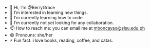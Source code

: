- 👋 Hi, I’m @BerryGrace
- 👀 I’m interested in learning new things.
- 🌱 I’m currently learning how to code.
- 💞️ I’m currently not yet looking for any collaboration.
- 📫 How to reach me: you can email me at mboncayao@slsu.edu.ph
- 😄 Pronouns: she/her
- ⚡ Fun fact: i love books, reading, coffee, and catas.

<!---
BerryGrace/BerryGrace is a ✨ special ✨ repository because its `README.md` (this file) appears on your GitHub profile.
You can click the Preview link to take a look at your changes.
--->
